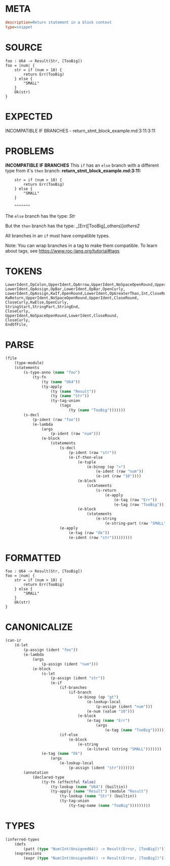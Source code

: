 # META
~~~ini
description=Return statement in a block context
type=snippet
~~~
# SOURCE
~~~roc
foo : U64 -> Result(Str, [TooBig])
foo = |num| {
    str = if (num > 10) {
        return Err(TooBig)
    } else {
        "SMALL"
    }
    Ok(str)
}
~~~
# EXPECTED
INCOMPATIBLE IF BRANCHES - return_stmt_block_example.md:3:11:3:11
# PROBLEMS
**INCOMPATIBLE IF BRANCHES**
This `if` has an `else` branch with a different type from it's `then` branch:
**return_stmt_block_example.md:3:11:**
```roc
    str = if (num > 10) {
        return Err(TooBig)
    } else {
        "SMALL"
    }
```
        ^^^^^^^

The `else` branch has the type:
    _Str_

But the `then` branch has the type:
    _[Err([TooBig]_others)]_others2_

All branches in an `if` must have compatible types.

Note: You can wrap branches in a tag to make them compatible.
To learn about tags, see <https://www.roc-lang.org/tutorial#tags>

# TOKENS
~~~zig
LowerIdent,OpColon,UpperIdent,OpArrow,UpperIdent,NoSpaceOpenRound,UpperIdent,Comma,OpenSquare,UpperIdent,CloseSquare,CloseRound,
LowerIdent,OpAssign,OpBar,LowerIdent,OpBar,OpenCurly,
LowerIdent,OpAssign,KwIf,OpenRound,LowerIdent,OpGreaterThan,Int,CloseRound,OpenCurly,
KwReturn,UpperIdent,NoSpaceOpenRound,UpperIdent,CloseRound,
CloseCurly,KwElse,OpenCurly,
StringStart,StringPart,StringEnd,
CloseCurly,
UpperIdent,NoSpaceOpenRound,LowerIdent,CloseRound,
CloseCurly,
EndOfFile,
~~~
# PARSE
~~~clojure
(file
	(type-module)
	(statements
		(s-type-anno (name "foo")
			(ty-fn
				(ty (name "U64"))
				(ty-apply
					(ty (name "Result"))
					(ty (name "Str"))
					(ty-tag-union
						(tags
							(ty (name "TooBig")))))))
		(s-decl
			(p-ident (raw "foo"))
			(e-lambda
				(args
					(p-ident (raw "num")))
				(e-block
					(statements
						(s-decl
							(p-ident (raw "str"))
							(e-if-then-else
								(e-tuple
									(e-binop (op ">")
										(e-ident (raw "num"))
										(e-int (raw "10"))))
								(e-block
									(statements
										(s-return
											(e-apply
												(e-tag (raw "Err"))
												(e-tag (raw "TooBig"))))))
								(e-block
									(statements
										(e-string
											(e-string-part (raw "SMALL")))))))
						(e-apply
							(e-tag (raw "Ok"))
							(e-ident (raw "str")))))))))
~~~
# FORMATTED
~~~roc
foo : U64 -> Result(Str, [TooBig])
foo = |num| {
	str = if (num > 10) {
		return Err(TooBig)
	} else {
		"SMALL"
	}
	Ok(str)
}
~~~
# CANONICALIZE
~~~clojure
(can-ir
	(d-let
		(p-assign (ident "foo"))
		(e-lambda
			(args
				(p-assign (ident "num")))
			(e-block
				(s-let
					(p-assign (ident "str"))
					(e-if
						(if-branches
							(if-branch
								(e-binop (op "gt")
									(e-lookup-local
										(p-assign (ident "num")))
									(e-num (value "10")))
								(e-block
									(e-tag (name "Err")
										(args
											(e-tag (name "TooBig")))))))
						(if-else
							(e-block
								(e-string
									(e-literal (string "SMALL")))))))
				(e-tag (name "Ok")
					(args
						(e-lookup-local
							(p-assign (ident "str")))))))
		(annotation
			(declared-type
				(ty-fn (effectful false)
					(ty-lookup (name "U64") (builtin))
					(ty-apply (name "Result") (module "Result")
						(ty-lookup (name "Str") (builtin))
						(ty-tag-union
							(ty-tag-name (name "TooBig")))))))))
~~~
# TYPES
~~~clojure
(inferred-types
	(defs
		(patt (type "Num(Int(Unsigned64)) -> Result(Error, [TooBig])")))
	(expressions
		(expr (type "Num(Int(Unsigned64)) -> Result(Error, [TooBig])"))))
~~~
